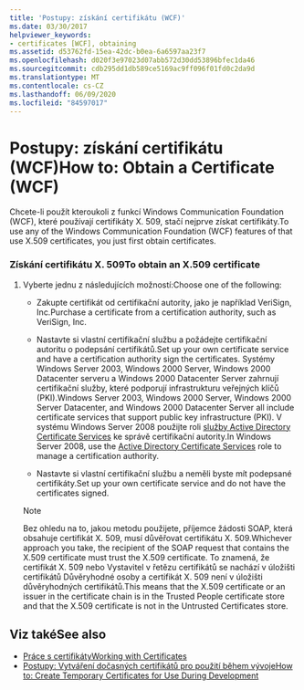 ```yaml
---
title: 'Postupy: získání certifikátu (WCF)'
ms.date: 03/30/2017
helpviewer_keywords:
- certificates [WCF], obtaining
ms.assetid: d53762fd-15ea-42dc-b0ea-6a6597aa23f7
ms.openlocfilehash: d020f3e97023d07abb572d30dd53896bfec1da46
ms.sourcegitcommit: cdb295dd1db589ce5169ac9ff096f01fd0c2da9d
ms.translationtype: MT
ms.contentlocale: cs-CZ
ms.lasthandoff: 06/09/2020
ms.locfileid: "84597017"
---
```

# <a name="how-to-obtain-a-certificate-wcf"></a><span data-ttu-id="884d2-102">Postupy: získání certifikátu (WCF)</span><span class="sxs-lookup"><span data-stu-id="884d2-102">How to: Obtain a Certificate (WCF)</span></span>
<span data-ttu-id="884d2-103">Chcete-li použít kteroukoli z funkcí Windows Communication Foundation (WCF), které používají certifikáty X. 509, stačí nejprve získat certifikáty.</span><span class="sxs-lookup"><span data-stu-id="884d2-103">To use any of the Windows Communication Foundation (WCF) features of that use X.509 certificates, you just first obtain certificates.</span></span>  
  
### <a name="to-obtain-an-x509-certificate"></a><span data-ttu-id="884d2-104">Získání certifikátu X. 509</span><span class="sxs-lookup"><span data-stu-id="884d2-104">To obtain an X.509 certificate</span></span>  
  
1. <span data-ttu-id="884d2-105">Vyberte jednu z následujících možností:</span><span class="sxs-lookup"><span data-stu-id="884d2-105">Choose one of the following:</span></span>  
  
    - <span data-ttu-id="884d2-106">Zakupte certifikát od certifikační autority, jako je například VeriSign, Inc.</span><span class="sxs-lookup"><span data-stu-id="884d2-106">Purchase a certificate from a certification authority, such as VeriSign, Inc.</span></span>  
  
    - <span data-ttu-id="884d2-107">Nastavte si vlastní certifikační službu a požádejte certifikační autoritu o podepsání certifikátů.</span><span class="sxs-lookup"><span data-stu-id="884d2-107">Set up your own certificate service and have a certification authority sign the certificates.</span></span> <span data-ttu-id="884d2-108">Systémy Windows Server 2003, Windows 2000 Server, Windows 2000 Datacenter serveru a Windows 2000 Datacenter Server zahrnují certifikační služby, které podporují infrastrukturu veřejných klíčů (PKI).</span><span class="sxs-lookup"><span data-stu-id="884d2-108">Windows Server 2003, Windows 2000 Server, Windows 2000 Server Datacenter, and Windows 2000 Datacenter Server all include certificate services that support public key infrastructure (PKI).</span></span> <span data-ttu-id="884d2-109">V systému Windows Server 2008 použijte roli [služby Active Directory Certificate Services](https://docs.microsoft.com/previous-versions/windows/it-pro/windows-server-2008-R2-and-2008/cc731564(v=ws.10)) ke správě certifikační autority.</span><span class="sxs-lookup"><span data-stu-id="884d2-109">In Windows Server 2008, use the [Active Directory Certificate Services](https://docs.microsoft.com/previous-versions/windows/it-pro/windows-server-2008-R2-and-2008/cc731564(v=ws.10)) role to manage a certification authority.</span></span>  
  
    - <span data-ttu-id="884d2-110">Nastavte si vlastní certifikační službu a neměli byste mít podepsané certifikáty.</span><span class="sxs-lookup"><span data-stu-id="884d2-110">Set up your own certificate service and do not have the certificates signed.</span></span>  
  
    > [!NOTE]
    > <span data-ttu-id="884d2-111">Bez ohledu na to, jakou metodu použijete, příjemce žádosti SOAP, která obsahuje certifikát X. 509, musí důvěřovat certifikátu X. 509.</span><span class="sxs-lookup"><span data-stu-id="884d2-111">Whichever approach you take, the recipient of the SOAP request that contains the X.509 certificate must trust the X.509 certificate.</span></span> <span data-ttu-id="884d2-112">To znamená, že certifikát X. 509 nebo Vystavitel v řetězu certifikátů se nachází v úložišti certifikátů Důvěryhodné osoby a certifikát X. 509 není v úložišti důvěryhodných certifikátů.</span><span class="sxs-lookup"><span data-stu-id="884d2-112">This means that the X.509 certificate or an issuer in the certificate chain is in the Trusted People certificate store and that the X.509 certificate is not in the Untrusted Certificates store.</span></span>  
  
## <a name="see-also"></a><span data-ttu-id="884d2-113">Viz také</span><span class="sxs-lookup"><span data-stu-id="884d2-113">See also</span></span>

- [<span data-ttu-id="884d2-114">Práce s certifikáty</span><span class="sxs-lookup"><span data-stu-id="884d2-114">Working with Certificates</span></span>](working-with-certificates.md)
- [<span data-ttu-id="884d2-115">Postupy: Vytváření dočasných certifikátů pro použití během vývoje</span><span class="sxs-lookup"><span data-stu-id="884d2-115">How to: Create Temporary Certificates for Use During Development</span></span>](how-to-create-temporary-certificates-for-use-during-development.md)
